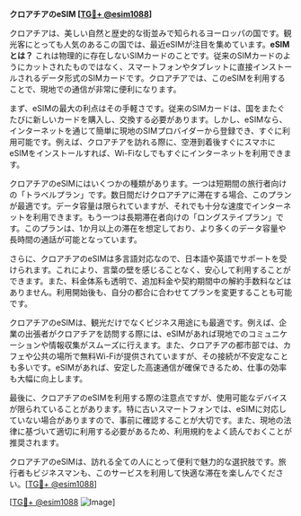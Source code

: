 **クロアチアのeSIM [[TG💪+ @esim1088](https://t.me/s/esim1088)]**

クロアチアは、美しい自然と歴史的な街並みで知られるヨーロッパの国です。観光客にとっても人気のあるこの国では、最近eSIMが注目を集めています。**eSIMとは？** これは物理的に存在しないSIMカードのことです。従来のSIMカードのようにカットされたものではなく、スマートフォンやタブレットに直接インストールされるデータ形式のSIMカードです。クロアチアでは、このeSIMを利用することで、現地での通信が非常に便利になります。

まず、eSIMの最大の利点はその手軽さです。従来のSIMカードは、国をまたぐたびに新しいカードを購入し、交換する必要があります。しかし、eSIMなら、インターネットを通じて簡単に現地のSIMプロバイダーから登録でき、すぐに利用可能です。例えば、クロアチアを訪れる際に、空港到着後すぐにスマホにeSIMをインストールすれば、Wi-Fiなしでもすぐにインターネットを利用できます。

クロアチアのeSIMにはいくつかの種類があります。一つは短期間の旅行者向けの「トラベルプラン」です。数日間だけクロアチアに滞在する場合、このプランが最適です。データ容量は限られていますが、それでも十分な速度でインターネットを利用できます。もう一つは長期滞在者向けの「ロングステイプラン」です。このプランは、1か月以上の滞在を想定しており、より多くのデータ容量や長時間の通話が可能となっています。

さらに、クロアチアのeSIMは多言語対応なので、日本語や英語でサポートを受けられます。これにより、言葉の壁を感じることなく、安心して利用することができます。また、料金体系も透明で、追加料金や契約期間中の解約手数料などはありません。利用開始後も、自分の都合に合わせてプランを変更することも可能です。

クロアチアのeSIMは、観光だけでなくビジネス用途にも最適です。例えば、企業の出張者がクロアチアを訪問する際には、eSIMがあれば現地でのコミュニケーションや情報収集がスムーズに行えます。また、クロアチアの都市部では、カフェや公共の場所で無料Wi-Fiが提供されていますが、その接続が不安定なことも多いです。eSIMがあれば、安定した高速通信が確保できるため、仕事の効率も大幅に向上します。

最後に、クロアチアのeSIMを利用する際の注意点ですが、使用可能なデバイスが限られていることがあります。特に古いスマートフォンでは、eSIMに対応していない場合がありますので、事前に確認することが大切です。また、現地の法律に基づいて適切に利用する必要があるため、利用規約をよく読んでおくことが推奨されます。

クロアチアのeSIMは、訪れる全ての人にとって便利で魅力的な選択肢です。旅行者もビジネスマンも、このサービスを利用して快適な滞在を楽しんでください。[[TG💪+ @esim1088](https://t.me/s/esim1088)]

[[TG💪+ @esim1088](https://t.me/s/esim1088) ![Image](https://i.postimg.cc/Y0z9fWf4/image.png)]